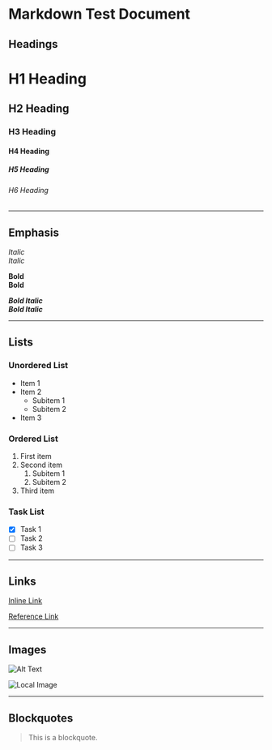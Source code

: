 # Markdown Test Document

## Headings

# H1 Heading

## H2 Heading

### H3 Heading

#### H4 Heading

##### H5 Heading

###### H6 Heading

---

## Emphasis

_Italic_  
_Italic_

**Bold**  
**Bold**

**_Bold Italic_**  
**_Bold Italic_**

---

## Lists

### Unordered List

-   Item 1
-   Item 2
    -   Subitem 1
    -   Subitem 2
-   Item 3

### Ordered List

1. First item
2. Second item
    1. Subitem 1
    2. Subitem 2
3. Third item

### Task List

-   [x] Task 1
-   [ ] Task 2
-   [ ] Task 3

---

## Links

[Inline Link](https://www.example.com)

[Reference Link][example]

[example]: https://www.example.com

---

## Images

![Alt Text](https://www.example.com/image.jpg)

![Local Image](./path/to/local/image.jpg)

---

## Blockquotes

> This is a blockquote.
